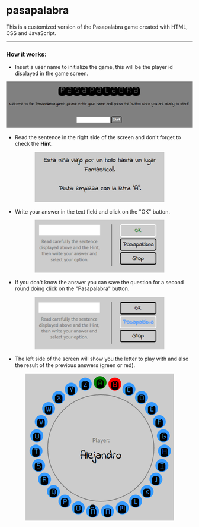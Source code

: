 # pasapalabra

This is a customized version of the Pasapalabra game created with HTML, CSS and JavaScript.

---

### How it works:

* Insert a user name to initialize the game, this will be the player id displayed in the game screen.

![Intro screen shot](./Images/screenShot_1.png "Intro screen")

* Read the sentence in the right side of the screen and don't forget to check the **Hint**.

<div style="text-align:center;"><img src="Images/screenShot_2.png" alt="Question box" style="width: 350px"></div>

* Write your answer in the text field and click on the "OK" button.

<div style="text-align:center;"><img src="Images/screenShot_3.png" alt="Text box" style="width: 350px"></div>

* If you don't know the answer you can save the question for a second round doing click on the "Pasapalabra" button.

<div style="text-align:center;"><img src="Images/screenShot_4.png" alt="Text box" style="width: 350px"></div>

* The left side of the screen will show you the letter to play with and also the result of the previous answers (green or red).

<div style="text-align:center;"><img src="Images/screenShot_5.png" alt="Letters circle"></div>







